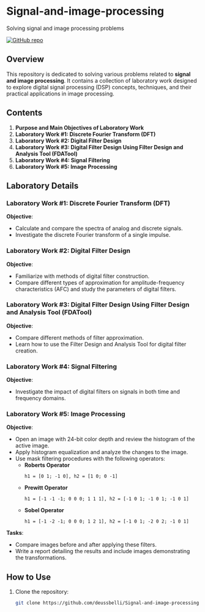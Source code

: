 # Signal-and-image-processing
Solving signal and image processing problems

[![GitHub repo](https://img.shields.io/badge/GitHub-Signal%20and%20Image%20Processing-blue)](https://github.com/deussbelli/Signal-and-image-processing.git)

## Overview
This repository is dedicated to solving various problems related to **signal and image processing**. It contains a collection of laboratory work designed to explore digital signal processing (DSP) concepts, techniques, and their practical applications in image processing.

## Contents
1. **Purpose and Main Objectives of Laboratory Work**
2. **Laboratory Work #1: Discrete Fourier Transform (DFT)**
3. **Laboratory Work #2: Digital Filter Design**
4. **Laboratory Work #3: Digital Filter Design Using Filter Design and Analysis Tool (FDATool)**
5. **Laboratory Work #4: Signal Filtering**
6. **Laboratory Work #5: Image Processing**

## Laboratory Details

### Laboratory Work #1: Discrete Fourier Transform (DFT)
**Objective**: 
- Calculate and compare the spectra of analog and discrete signals.
- Investigate the discrete Fourier transform of a single impulse.

### Laboratory Work #2: Digital Filter Design
**Objective**:
- Familiarize with methods of digital filter construction.
- Compare different types of approximation for amplitude-frequency characteristics (AFC) and study the parameters of digital filters.

### Laboratory Work #3: Digital Filter Design Using Filter Design and Analysis Tool (FDATool)
**Objective**:
- Compare different methods of filter approximation.
- Learn how to use the Filter Design and Analysis Tool for digital filter creation.

### Laboratory Work #4: Signal Filtering
**Objective**:
- Investigate the impact of digital filters on signals in both time and frequency domains.

### Laboratory Work #5: Image Processing
**Objective**:
- Open an image with 24-bit color depth and review the histogram of the active image.
- Apply histogram equalization and analyze the changes to the image.
- Use mask filtering procedures with the following operators:
  - **Roberts Operator**
    ```
    h1 = [0 1; -1 0], h2 = [1 0; 0 -1]
    ```
  - **Prewitt Operator**
    ```
    h1 = [-1 -1 -1; 0 0 0; 1 1 1], h2 = [-1 0 1; -1 0 1; -1 0 1]
    ```
  - **Sobel Operator**
    ```
    h1 = [-1 -2 -1; 0 0 0; 1 2 1], h2 = [-1 0 1; -2 0 2; -1 0 1]
    ```

**Tasks**:
- Compare images before and after applying these filters.
- Write a report detailing the results and include images demonstrating the transformations.

## How to Use
1. Clone the repository:
   ```bash
   git clone https://github.com/deussbelli/Signal-and-image-processing.git
